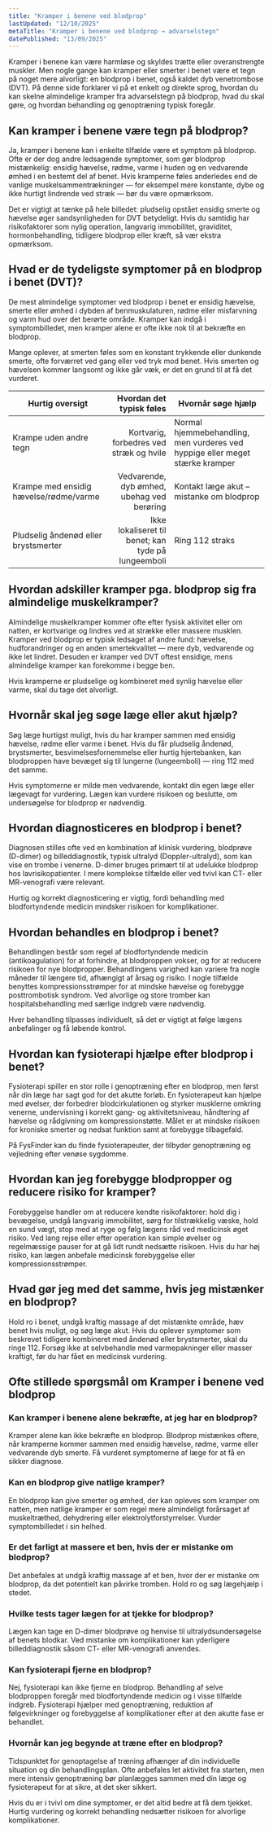 ```yaml
---
title: "Kramper i benene ved blodprop"
lastUpdated: "12/10/2025"
metaTitle: "Kramper i benene ved blodprop → advarselstegn"
datePublished: "13/09/2025"
---
```


Kramper i benene kan være harmløse og skyldes trætte eller overanstrengte muskler. Men nogle gange kan kramper eller smerter i benet være et tegn på noget mere alvorligt: en blodprop i benet, også kaldet dyb venetrombose (DVT). På denne side forklarer vi på et enkelt og direkte sprog, hvordan du kan skelne almindelige kramper fra advarselstegn på blodprop, hvad du skal gøre, og hvordan behandling og genoptræning typisk foregår.

## Kan kramper i benene være tegn på blodprop?

Ja, kramper i benene kan i enkelte tilfælde være et symptom på blodprop. Ofte er der dog andre ledsagende symptomer, som gør blodprop mistænkelig: ensidig hævelse, rødme, varme i huden og en vedvarende ømhed i en bestemt del af benet. Hvis kramperne føles anderledes end de vanlige muskelsammentrækninger — for eksempel mere konstante, dybe og ikke hurtigt lindrende ved stræk — bør du være opmærksom.

Det er vigtigt at tænke på hele billedet: pludselig opstået ensidig smerte og hævelse øger sandsynligheden for DVT betydeligt. Hvis du samtidig har risikofaktorer som nylig operation, langvarig immobilitet, graviditet, hormonbehandling, tidligere blodprop eller kræft, så vær ekstra opmærksom.

## Hvad er de tydeligste symptomer på en blodprop i benet (DVT)?

De mest almindelige symptomer ved blodprop i benet er ensidig hævelse, smerte eller ømhed i dybden af benmuskulaturen, rødme eller misfarvning og varm hud over det berørte område. Kramper kan indgå i symptombilledet, men kramper alene er ofte ikke nok til at bekræfte en blodprop.

Mange oplever, at smerten føles som en konstant trykkende eller dunkende smerte, ofte forværret ved gang eller ved tryk mod benet. Hvis smerten og hævelsen kommer langsomt og ikke går væk, er det en grund til at få det vurderet.

| Hurtig oversigt | Hvordan det typisk føles | Hvornår søge hjælp |
|---|---:|---|
| Krampe uden andre tegn | Kortvarig, forbedres ved stræk og hvile | Normal hjemmebehandling, men vurderes ved hyppige eller meget stærke kramper |
| Krampe med ensidig hævelse/rødme/varme | Vedvarende, dyb ømhed, ubehag ved berøring | Kontakt læge akut – mistanke om blodprop |
| Pludselig åndenød eller brystsmerter | Ikke lokaliseret til benet; kan tyde på lungeemboli | Ring 112 straks |

## Hvordan adskiller kramper pga. blodprop sig fra almindelige muskelkramper?

Almindelige muskelkramper kommer ofte efter fysisk aktivitet eller om natten, er kortvarige og lindres ved at strække eller massere musklen. Kramper ved blodprop er typisk ledsaget af andre fund: hævelse, hudforandringer og en anden smertekvalitet — mere dyb, vedvarende og ikke let lindret. Desuden er kramper ved DVT oftest ensidige, mens almindelige kramper kan forekomme i begge ben.

Hvis kramperne er pludselige og kombineret med synlig hævelse eller varme, skal du tage det alvorligt.

## Hvornår skal jeg søge læge eller akut hjælp?

Søg læge hurtigst muligt, hvis du har kramper sammen med ensidig hævelse, rødme eller varme i benet. Hvis du får pludselig åndenød, brystsmerter, besvimelsesfornemmelse eller hurtig hjertebanken, kan blodproppen have bevæget sig til lungerne (lungeemboli) — ring 112 med det samme.

Hvis symptomerne er milde men vedvarende, kontakt din egen læge eller lægevagt for vurdering. Lægen kan vurdere risikoen og beslutte, om undersøgelse for blodprop er nødvendig.

## Hvordan diagnosticeres en blodprop i benet?

Diagnosen stilles ofte ved en kombination af klinisk vurdering, blodprøve (D-dimer) og billeddiagnostik, typisk ultralyd (Doppler-ultralyd), som kan vise en trombe i venerne. D-dimer bruges primært til at udelukke blodprop hos lavrisikopatienter. I mere komplekse tilfælde eller ved tvivl kan CT- eller MR-venografi være relevant.

Hurtig og korrekt diagnosticering er vigtig, fordi behandling med blodfortyndende medicin mindsker risikoen for komplikationer.

## Hvordan behandles en blodprop i benet?

Behandlingen består som regel af blodfortyndende medicin (antikoagulation) for at forhindre, at blodproppen vokser, og for at reducere risikoen for nye blodpropper. Behandlingens varighed kan variere fra nogle måneder til længere tid, afhængigt af årsag og risiko. I nogle tilfælde benyttes kompressionsstrømper for at mindske hævelse og forebygge posttrombotisk syndrom. Ved alvorlige og store tromber kan hospitalsbehandling med særlige indgreb være nødvendig.

Hver behandling tilpasses individuelt, så det er vigtigt at følge lægens anbefalinger og få løbende kontrol.

## Hvordan kan fysioterapi hjælpe efter blodprop i benet?

Fysioterapi spiller en stor rolle i genoptræning efter en blodprop, men først når din læge har sagt god for det akutte forløb. En fysioterapeut kan hjælpe med øvelser, der forbedrer blodcirkulationen og styrker musklerne omkring venerne, undervisning i korrekt gang- og aktivitetsniveau, håndtering af hævelse og rådgivning om kompressionstøtte. Målet er at mindske risikoen for kroniske smerter og nedsat funktion samt at forebygge tilbagefald.

På FysFinder kan du finde fysioterapeuter, der tilbyder genoptræning og vejledning efter venøse sygdomme.

## Hvordan kan jeg forebygge blodpropper og reducere risiko for kramper?

Forebyggelse handler om at reducere kendte risikofaktorer: hold dig i bevægelse, undgå langvarig immobilitet, sørg for tilstrækkelig væske, hold en sund vægt, stop med at ryge og følg lægens råd ved medicinsk øget risiko. Ved lang rejse eller efter operation kan simple øvelser og regelmæssige pauser for at gå lidt rundt nedsætte risikoen. Hvis du har høj risiko, kan lægen anbefale medicinsk forebyggelse eller kompressionsstrømper.

## Hvad gør jeg med det samme, hvis jeg mistænker en blodprop?

Hold ro i benet, undgå kraftig massage af det mistænkte område, hæv benet hvis muligt, og søg læge akut. Hvis du oplever symptomer som beskrevet tidligere kombineret med åndenød eller brystsmerter, skal du ringe 112. Forsøg ikke at selvbehandle med varmepakninger eller masser kraftigt, før du har fået en medicinsk vurdering.

## Ofte stillede spørgsmål om Kramper i benene ved blodprop

### Kan kramper i benene alene bekræfte, at jeg har en blodprop?
Kramper alene kan ikke bekræfte en blodprop. Blodprop mistænkes oftere, når kramperne kommer sammen med ensidig hævelse, rødme, varme eller vedvarende dyb smerte. Få vurderet symptomerne af læge for at få en sikker diagnose.

### Kan en blodprop give natlige kramper?
En blodprop kan give smerter og ømhed, der kan opleves som kramper om natten, men natlige kramper er som regel mere almindeligt forårsaget af muskeltræthed, dehydrering eller elektrolytforstyrrelser. Vurder symptombilledet i sin helhed.

### Er det farligt at massere et ben, hvis der er mistanke om blodprop?
Det anbefales at undgå kraftig massage af et ben, hvor der er mistanke om blodprop, da det potentielt kan påvirke tromben. Hold ro og søg lægehjælp i stedet.

### Hvilke tests tager lægen for at tjekke for blodprop?
Lægen kan tage en D-dimer blodprøve og henvise til ultralydsundersøgelse af benets blodkar. Ved mistanke om komplikationer kan yderligere billeddiagnostik såsom CT- eller MR-venografi anvendes.

### Kan fysioterapi fjerne en blodprop?
Nej, fysioterapi kan ikke fjerne en blodprop. Behandling af selve blodproppen foregår med blodfortyndende medicin og i visse tilfælde indgreb. Fysioterapi hjælper med genoptræning, reduktion af følgevirkninger og forebyggelse af komplikationer efter at den akutte fase er behandlet.

### Hvornår kan jeg begynde at træne efter en blodprop?
Tidspunktet for genoptagelse af træning afhænger af din individuelle situation og din behandlingsplan. Ofte anbefales let aktivitet fra starten, men mere intensiv genoptræning bør planlægges sammen med din læge og fysioterapeut for at sikre, at det sker sikkert.

Hvis du er i tvivl om dine symptomer, er det altid bedre at få dem tjekket. Hurtig vurdering og korrekt behandling nedsætter risikoen for alvorlige komplikationer.